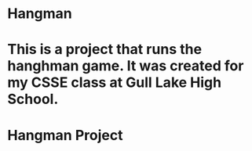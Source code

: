 
# Hangman
This is a project that runs the hanghman game. It was created for my CSSE class at Gull Lake High School.
=======
# Hangman Project

